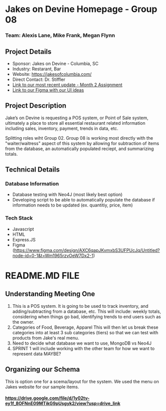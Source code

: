 # Jakes on Devine Homepage - Group 08
### Team: Alexis Lane, Mike Frank, Megan Flynn

## Project Details
- Sponsor: Jakes on Devine - Columbia, SC
- Industry: Restarant, Bar
- Website: https://jakesofcolumbia.com/
- Direct Contact: Dr. Stiffler
- [Link to our most recent update - Month 2 Assignment](https://docs.google.com/document/d/1Y9jzidSItVYaYsFr7aIxeasRbQGyxsj_gFx0UkiEOwY/edit?usp=sharing)
- [Link to our Figma with our UI ideas](https://www.figma.com/design/AXC6qapJKvmxbS3UFPUcJq/Untitled?node-id=0-1&t=DJKUptD9RgVxOZzQ-1)

## Project Description
Jake’s on Devine is requesting a POS system, or Point of Sale system, ultimately a place to store all essential restaurant related information including sales, inventory, payment, trends in data, etc.

Splitting roles wiht Group 02. Group 08 is working most directly with the "waiter/waitress" aspect of this system by allowing for subtraction of items from the database, an automatically populated reciept, and summarizing totals. 

## Technical Details
### Database Information
- Database testing with Neo4J (most likely best option)
- Developing script to be able to automatically populate the database if information needs to be updated (ex. quantitiy, price, item)
### Tech Stack
- Javascript
- HTML
- Express.JS
- Figma (https://www.figma.com/design/AXC6qapJKvmxbS3UFPUcJq/Untitled?node-id=0-1&t=Wm1965rzvOeW7Dx2-1)
# README.MD FILE
## Understanding Meeting One
1. This is a POS system. It is going to be used to track inventory, and adding/subtracting from a database, etc.
This will include: weekly totals, considering when things go bad, identifying trends to end users such as the owner.
2. Categories of Food, Beverage, Apparel
    This will then let us break these categories into at least 3 sub categories (tiers) so that we can test with products from Jake's real menu.
3. Need to decide what database we want to use, MongoDB vs Neo4J
4. SPRINT 1 will include working with the other team for how we want to represent data MAYBE? 

## Organizing our Schema
This is option one for a scema/layout for the system. We used the menu on Jakes website for our sample items. 
#### https://drive.google.com/file/d/1y02tv-ey1f_8OFNnE09MTikG9pUsgyk2/view?usp=drive_link
